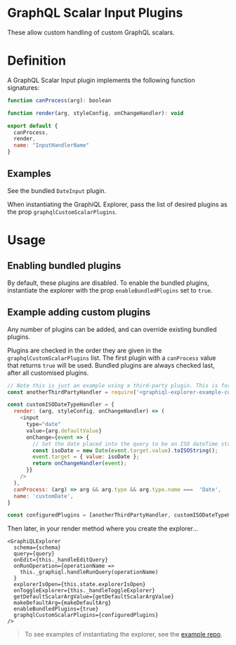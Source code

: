 
# GraphQL Scalar Input Plugins

These allow custom handling of custom GraphQL scalars.

# Definition

A GraphQL Scalar Input plugin implements the following function signatures:
```js
function canProcess(arg): boolean

function render(arg, styleConfig, onChangeHandler): void

export default {
  canProcess,
  render,
  name: "InputHandlerName"
}
```

## Examples

See the bundled `DateInput` plugin.

When instantiating the GraphiQL Explorer, pass the list of desired plugins as the prop `graphqlCustomScalarPlugins`.

# Usage 

## Enabling bundled plugins

By default, these plugins are disabled. To enable the bundled plugins, instantiate the explorer with the prop `enableBundledPlugins` set to `true`.

## Example adding custom plugins

Any number of plugins can be added, and can override existing bundled plugins.

Plugins are checked in the order they are given in the `graphqlCustomScalarPlugins` list. The first plugin with a `canProcess` value that returns `true` will be used. Bundled plugins are always checked last, after all customised plugins.

```js
// Note this is just an example using a third-party plugin. This is for illustrative purposes only
const anotherThirdPartyHandler = require('<graphiql-explorer-example-custom-scalar-plugin>')

const customISODateTypeHandler = {
  render: (arg, styleConfig, onChangeHandler) => (
    <input
      type="date"
      value={arg.defaultValue}
      onChange={event => {
        // Set the date placed into the query to be an ISO dateTime string
        const isoDate = new Date(event.target.value).toISOString();
        event.target = { value: isoDate };
        return onChangeHandler(event);
      }}
    />
  ),
  canProcess: (arg) => arg && arg.type && arg.type.name ===  'Date',
  name: 'customDate',
}

const configuredPlugins = [anotherThirdPartyHandler, customISODateTypeHandler]
```
Then later, in your render method where you create the explorer...
```
<GraphiQLExplorer
  schema={schema}
  query={query}
  onEdit={this._handleEditQuery}
  onRunOperation={operationName =>
    this._graphiql.handleRunQuery(operationName)
  }
  explorerIsOpen={this.state.explorerIsOpen}
  onToggleExplorer={this._handleToggleExplorer}
  getDefaultScalarArgValue={getDefaultScalarArgValue}
  makeDefaultArg={makeDefaultArg}
  enableBundledPlugins={true}
  graphqlCustomScalarPlugins={configuredPlugins}
/>
```
> To see examples of instantiating the explorer, see the [example repo](https://github.com/OneGraph/graphiql-explorer-example).
